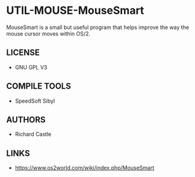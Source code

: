 # UTIL-MOUSE-MouseSmart
MouseSmart is a small but useful program that helps improve the way the mouse cursor moves within OS/2.

## LICENSE
* GNU GPL V3

## COMPILE TOOLS
* SpeedSoft Sibyl
 
## AUTHORS
* Richard Castle

## LINKS
* https://www.os2world.com/wiki/index.php/MouseSmart
